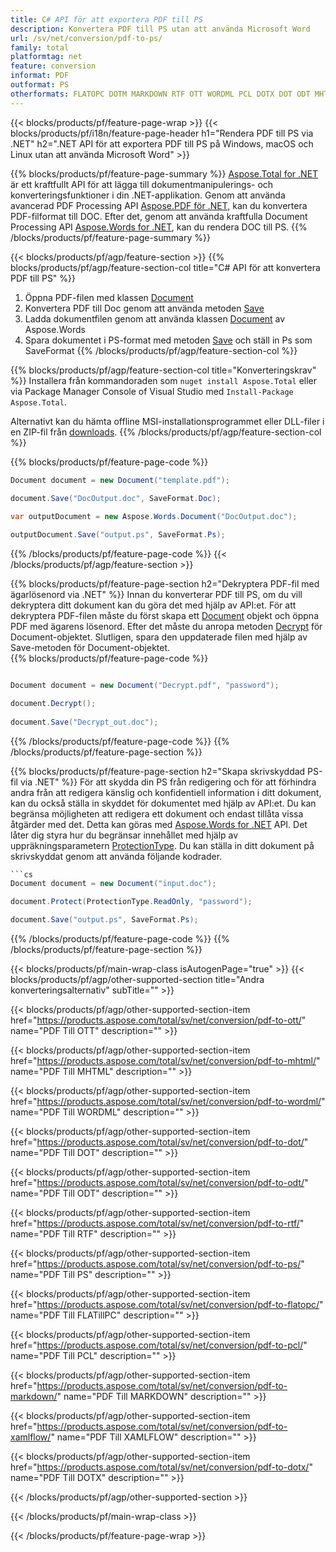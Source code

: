```yaml
---
title: C# API för att exportera PDF till PS
description: Konvertera PDF till PS utan att använda Microsoft Word
url: /sv/net/conversion/pdf-to-ps/
family: total
platformtag: net
feature: conversion
informat: PDF
outformat: PS
otherformats: FLATOPC DOTM MARKDOWN RTF OTT WORDML PCL DOTX DOT ODT MHTML XAMLFLOW
---
```

{{< blocks/products/pf/feature-page-wrap >}}
{{< blocks/products/pf/i18n/feature-page-header h1="Rendera PDF till PS via .NET" h2=".NET API för att exportera PDF till PS på Windows, macOS och Linux utan att använda Microsoft Word" >}}

{{% blocks/products/pf/feature-page-summary %}}
[Aspose.Total for .NET](https://products.aspose.com/total/net/) är ett kraftfullt API för att lägga till dokumentmanipulerings- och konverteringsfunktioner i din .NET-applikation. Genom att använda avancerad PDF Processing API [Aspose.PDF för .NET](https://products.aspose.com/pdf/net/), kan du konvertera PDF-filformat till DOC. Efter det, genom att använda kraftfulla Document Processing API [Aspose.Words for .NET](https://products.aspose.com/words/net/), kan du rendera DOC till PS.
{{% /blocks/products/pf/feature-page-summary  %}}

{{< blocks/products/pf/agp/feature-section >}}
{{% blocks/products/pf/agp/feature-section-col title="C# API för att konvertera PDF till PS" %}}
1. Öppna PDF-filen med klassen [Document](https://apireference.aspose.com/pdf/net/aspose.pdf/document)
2. Konvertera PDF till Doc genom att använda metoden [Save](https://apireference.aspose.com/pdf/net/aspose.pdf.document/save/methods/5)
3. Ladda dokumentfilen genom att använda klassen [Document](https://apireference.aspose.com/words/net/aspose.words/document) av Aspose.Words
4. Spara dokumentet i PS-format med metoden [Save](https://apireference.aspose.com/words/net/aspose.words.document/save/methods/4) och ställ in Ps som SaveFormat
{{% /blocks/products/pf/agp/feature-section-col %}}

{{% blocks/products/pf/agp/feature-section-col title="Konverteringskrav" %}}
Installera från kommandoraden som ```nuget install Aspose.Total``` eller via Package Manager Console of Visual Studio med ```Install-Package Aspose.Total```.

Alternativt kan du hämta offline MSI-installationsprogrammet eller DLL-filer i en ZIP-fil från [downloads](https://downloads.aspose.com/total/net).
{{% /blocks/products/pf/agp/feature-section-col %}}

{{% blocks/products/pf/feature-page-code %}}

```cs
Document document = new Document("template.pdf");
 
document.Save("DocOutput.doc", SaveFormat.Doc); 

var outputDocument = new Aspose.Words.Document("DocOutput.doc");

outputDocument.Save("output.ps", SaveFormat.Ps);   
```

{{% /blocks/products/pf/feature-page-code %}}
{{< /blocks/products/pf/agp/feature-section >}}

{{% blocks/products/pf/feature-page-section  h2="Dekryptera PDF-fil med ägarlösenord via .NET" %}}
Innan du konverterar PDF till PS, om du vill dekryptera ditt dokument kan du göra det med hjälp av API:et. För att dekryptera PDF-filen måste du först skapa ett [Document](https://apireference.aspose.com/pdf/net/aspose.pdf/document) objekt och öppna PDF med ägarens lösenord. Efter det måste du anropa metoden [Decrypt](https://apireference.aspose.com/pdf/net/aspose.pdf/document/methods/decrypt) för Document-objektet. Slutligen, spara den uppdaterade filen med hjälp av Save-metoden för Document-objektet.  
{{% blocks/products/pf/feature-page-code %}}
```cs

Document document = new Document("Decrypt.pdf", "password");

document.Decrypt();
 
document.Save("Decrypt_out.doc");
```

{{% /blocks/products/pf/feature-page-code  %}}
{{% /blocks/products/pf/feature-page-section %}}

{{% blocks/products/pf/feature-page-section  h2="Skapa skrivskyddad PS-fil via .NET" %}}
För att skydda din PS från redigering och för att förhindra andra från att redigera känslig och konfidentiell information i ditt dokument, kan du också ställa in skyddet för dokumentet med hjälp av API:et. Du kan begränsa möjligheten att redigera ett dokument och endast tillåta vissa åtgärder med det. Detta kan göras med [Aspose.Words for .NET](https://products.aspose.com/words/net/) API. Det låter dig styra hur du begränsar innehållet med hjälp av uppräkningsparametern [ProtectionType](https://apireference.aspose.com/words/net/aspose.words/protectiontype). Du kan ställa in ditt dokument på skrivskyddat genom att använda följande kodrader. 
```cs
```cs
Document document = new Document("input.doc");

document.Protect(ProtectionType.ReadOnly, "password");

document.Save("output.ps", SaveFormat.Ps);    
```

{{% /blocks/products/pf/feature-page-code  %}}
{{% /blocks/products/pf/feature-page-section %}}

{{< blocks/products/pf/main-wrap-class isAutogenPage="true" >}}
{{< blocks/products/pf/agp/other-supported-section title="Andra konverteringsalternativ" subTitle="" >}}

{{< blocks/products/pf/agp/other-supported-section-item href="https://products.aspose.com/total/sv/net/conversion/pdf-to-ott/" name="PDF Till OTT" description="" >}}

{{< blocks/products/pf/agp/other-supported-section-item href="https://products.aspose.com/total/sv/net/conversion/pdf-to-mhtml/" name="PDF Till MHTML" description="" >}}

{{< blocks/products/pf/agp/other-supported-section-item href="https://products.aspose.com/total/sv/net/conversion/pdf-to-wordml/" name="PDF Till WORDML" description="" >}}

{{< blocks/products/pf/agp/other-supported-section-item href="https://products.aspose.com/total/sv/net/conversion/pdf-to-dot/" name="PDF Till DOT" description="" >}}

{{< blocks/products/pf/agp/other-supported-section-item href="https://products.aspose.com/total/sv/net/conversion/pdf-to-odt/" name="PDF Till ODT" description="" >}}

{{< blocks/products/pf/agp/other-supported-section-item href="https://products.aspose.com/total/sv/net/conversion/pdf-to-rtf/" name="PDF Till RTF" description="" >}}

{{< blocks/products/pf/agp/other-supported-section-item href="https://products.aspose.com/total/sv/net/conversion/pdf-to-ps/" name="PDF Till PS" description="" >}}

{{< blocks/products/pf/agp/other-supported-section-item href="https://products.aspose.com/total/sv/net/conversion/pdf-to-flatopc/" name="PDF Till FLATillPC" description="" >}}

{{< blocks/products/pf/agp/other-supported-section-item href="https://products.aspose.com/total/sv/net/conversion/pdf-to-pcl/" name="PDF Till PCL" description="" >}}

{{< blocks/products/pf/agp/other-supported-section-item href="https://products.aspose.com/total/sv/net/conversion/pdf-to-markdown/" name="PDF Till MARKDOWN" description="" >}}

{{< blocks/products/pf/agp/other-supported-section-item href="https://products.aspose.com/total/sv/net/conversion/pdf-to-xamlflow/" name="PDF Till XAMLFLOW" description="" >}}

{{< blocks/products/pf/agp/other-supported-section-item href="https://products.aspose.com/total/sv/net/conversion/pdf-to-dotx/" name="PDF Till DOTX" description="" >}}



{{< /blocks/products/pf/agp/other-supported-section >}}

{{< /blocks/products/pf/main-wrap-class >}}

{{< /blocks/products/pf/feature-page-wrap >}}